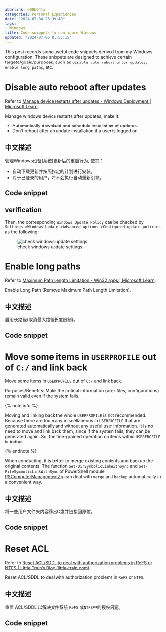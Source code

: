 ```yaml
---
abbrlink: e08b94fa
categories: Personal Experiences
date: "2024-07-04 23:39:40"
tags:
- Windows
title: Code snippets to configure Windows
updated: "2024-07-06 01:53:15"
---
```


This post records some useful code snippets derived from my Windows
configuration. These snippets are designed to achieve certain
targets/goals/purposes, such as `disable auto reboot after updates`,
`enable long paths`, etc.

<!-- more -->

# Disable auto reboot after updates

Refer to [Manage device restarts after updates - Windows Deployment \|
Microsoft
Learn](https://learn.microsoft.com/en-us/windows/deployment/update/waas-restart).

Manage windows device restarts after updates, make it:

- Automatically download and schedule installation of updates.
- Don’t reboot after an update installation if a user is logged on.

## 中文描述

管理Windows设备(系统)更新后的重启行为, 使其：

- 自动下载更新并按照指定的计划进行安装。
- 对于已登录的用户，将不会执行自动重新引导。

## Code snippet

<script src="https://gist.github.com/Zhaopudark/fb9e9acb42c47e6ed3f317ee53ae96c5.js"></script>

## verification

Then, the corresponding `Windows Update Policy` can be checked by
`Settings->Windows Update->Advanced options->Configured update policies`
as the following:

<figure>
<img
src="https://raw.little-train.com/f33a62f89edc6928ddf90107ebcf33a9dc2cf251d57037694915b1afb1918fee.png"
alt="check windows update settings" />
<figcaption aria-hidden="true">check windows update
settings</figcaption>
</figure>

# Enable long paths

Refer to [Maximum Path Length Limitation - Win32 apps \| Microsoft
Learn](https://learn.microsoft.com/en-us/windows/win32/fileio/maximum-file-path-limitation?tabs=registry).

Enable Long Path (Remove Maximum Path Length Limitation).

## 中文描述

启用长路径(取消最大路径长度限制)。

## Code snippet

<script src="https://gist.github.com/Zhaopudark/5ca0e3204ffb9ae1dd2b39bb841d7432.js"></script>

# Move some items in `USERPROFILE` out of `C:/` and link back

Move some items in `USERPROFILE` out of `C:/` and link back.

Purposes/Benefits: Make the critical information (user files,
configurations) remain valid even if the system fails.

{% note info %}

Moving and linking back the whole `USERFROFILE` is not recommended.
Because there are too many miscellaneous in `USERFROFILE` that are
generated automatically and without any useful user information. It is
no need to move and link back them, since if the system fails, they can
be generated again. So, the fine-grained operation on items within
`USERFROFILE` is better.

{% endnote %}

When conducting, it is better to merge existing contents and backup the
original contents. The function `Set-DirSymbolicLinkWithSync` and
`Set-FileSymbolicLinkWithSync` of PowerShell module
[PSComputerManagementZp](https://github.com/Zhaopudark/PSComputerManagementZp)
can deal with `merge` and `backup` automatically in a convenient way.

## 中文描述

将一些用户文件夹内容移出C盘并链接回原位。

## Code snippet

<script src="https://gist.github.com/Zhaopudark/ca220d9a82e0d319263b349ff7c14621.js"></script>

# Reset ACL

Refer to [Reset ACL/SDDL to deal with authorization problems in ReFS or
NTFS \| Little Train’s Blog
(little-train.com)](https://little-train.com/posts/ebaccba2.html).

Reset ACL/SDDL to deal with authorization problems in `ReFS` or `NTFS`.

## 中文描述

重置 ACL/SDDL 以解决文件系统 `ReFS` 或`NTFS`中的授权问题。

## Code snippet

<script src="https://gist.github.com/Zhaopudark/acb4c41e4878fbacd3cc6d4c44e77774.js"></script>
